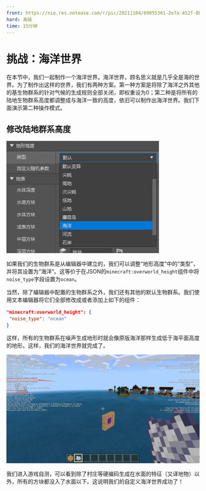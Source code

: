 ```yaml
---
front: https://nie.res.netease.com/r/pic/20211104/69055361-2e7a-452f-8b1a-f23e1262a03a.jpg
hard: 高级
time: 15分钟
---
```


# 挑战：海洋世界

在本节中，我们一起制作一个海洋世界。海洋世界，顾名思义就是几乎全是海的世界。为了制作出这样的世界，我们有两种方案。第一种方案是将除了海洋之外其他的基生物群系的针对气候的生成规则全部关闭，即权重设为0；第二种是将所有的陆地生物群系高度都调整成与海洋一致的高度，依旧可以制作出海洋世界。我们下面演示第二种操作模式。

## 修改陆地群系高度

![](./images/15.4_biome_height.png)

如果我们的生物群系是从编辑器中建立的，我们可以调整“地形高度”中的“类型”，并将其设置为“海洋”。这等价于在JSON的`minecraft:overworld_height`组件中将`noise_type`字段设置为`ocean`。

当然，除了编辑器中配置的生物群系之外，我们还有其他的默认生物群系。我们使用文本编辑器将它们全部修改成或者添加上如下的组件：

```json
"minecraft:overworld_height": {
 "noise_type": "ocean"
}
```

这样，所有的生物群系在噪声生成地形时就会像原版海洋那样生成低于海平面高度的地形。这样，我们的海洋世界就完成了。

![](./images/15.4_waterlandt.png)

我们进入游戏自测，可以看到除了村庄等硬编码生成在水面的特征（又译地物）以外，所有的方块都没入了水面以下。这说明我们的自定义海洋世界成功了！
